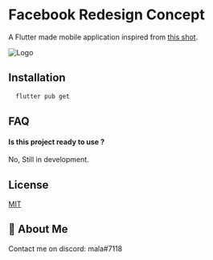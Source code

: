 
# Facebook Redesign Concept

A Flutter made mobile application inspired from [this shot](https://dribbble.com/shots/15479224-Facebook-Redesign-Concept).


![Logo](https://upload.wikimedia.org/wikipedia/commons/4/44/Google-flutter-logo.svg)


## Installation


```bash
  flutter pub get
```
    
## FAQ

#### Is this project ready to use ?

No, Still in development.

## License

[MIT](https://choosealicense.com/licenses/mit/)


## 🚀 About Me
Contact me on discord: mala#7118


